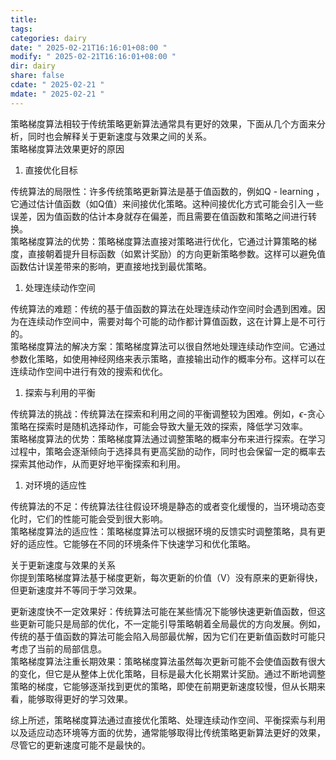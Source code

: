 ```yaml
---
title: 
tags: 
categories: dairy
date: " 2025-02-21T16:16:01+08:00 "
modify: " 2025-02-21T16:16:01+08:00 "
dir: dairy
share: false
cdate: " 2025-02-21 "
mdate: " 2025-02-21 "
---
```


策略梯度算法相较于传统策略更新算法通常具有更好的效果，下面从几个方面来分析，同时也会解释关于更新速度与效果之间的关系。  
策略梯度算法效果更好的原因

1. 直接优化目标

传统算法的局限性：许多传统策略更新算法是基于值函数的，例如Q - learning ，它通过估计值函数（如Q值）来间接优化策略。这种间接优化方式可能会引入一些误差，因为值函数的估计本身就存在偏差，而且需要在值函数和策略之间进行转换。  
策略梯度算法的优势：策略梯度算法直接对策略进行优化，它通过计算策略的梯度，直接朝着提升目标函数（如累计奖励）的方向更新策略参数。这样可以避免值函数估计误差带来的影响，更直接地找到最优策略。

1. 处理连续动作空间

传统算法的难题：传统的基于值函数的算法在处理连续动作空间时会遇到困难。因为在连续动作空间中，需要对每个可能的动作都计算值函数，这在计算上是不可行的。  
策略梯度算法的解决方案：策略梯度算法可以很自然地处理连续动作空间。它通过参数化策略，如使用神经网络来表示策略，直接输出动作的概率分布。这样可以在连续动作空间中进行有效的搜索和优化。

1. 探索与利用的平衡

传统算法的挑战：传统算法在探索和利用之间的平衡调整较为困难。例如，$\epsilon$-贪心策略在探索时是随机选择动作，可能会导致大量无效的探索，降低学习效率。  
策略梯度算法的优势：策略梯度算法通过调整策略的概率分布来进行探索。在学习过程中，策略会逐渐倾向于选择具有更高奖励的动作，同时也会保留一定的概率去探索其他动作，从而更好地平衡探索和利用。

1. 对环境的适应性

传统算法的不足：传统算法往往假设环境是静态的或者变化缓慢的，当环境动态变化时，它们的性能可能会受到很大影响。  
策略梯度算法的适应性：策略梯度算法可以根据环境的反馈实时调整策略，具有更好的适应性。它能够在不同的环境条件下快速学习和优化策略。

关于更新速度与效果的关系  
你提到策略梯度算法基于梯度更新，每次更新的价值（V）没有原来的更新得快，但更新速度并不等同于学习效果。

更新速度快不一定效果好：传统算法可能在某些情况下能够快速更新值函数，但这些更新可能只是局部的优化，不一定能引导策略朝着全局最优的方向发展。例如，传统的基于值函数的算法可能会陷入局部最优解，因为它们在更新值函数时可能只考虑了当前的局部信息。  
策略梯度算法注重长期效果：策略梯度算法虽然每次更新可能不会使值函数有很大的变化，但它是从整体上优化策略，目标是最大化长期累计奖励。通过不断地调整策略的梯度，它能够逐渐找到更优的策略，即使在前期更新速度较慢，但从长期来看，能够取得更好的学习效果。

综上所述，策略梯度算法通过直接优化策略、处理连续动作空间、平衡探索与利用以及适应动态环境等方面的优势，通常能够取得比传统策略更新算法更好的效果，尽管它的更新速度可能不是最快的。
